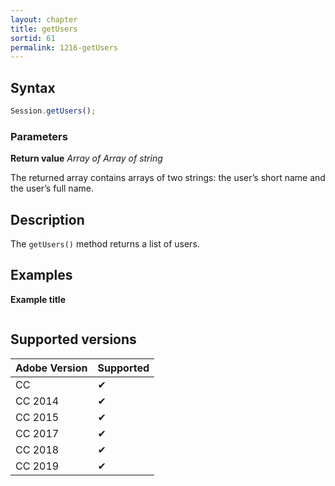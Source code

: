 ```yaml
---
layout: chapter
title: getUsers
sortid: 61
permalink: 1216-getUsers
---
```

## Syntax

```javascript
Session.getUsers();
```

### Parameters

**Return value** *Array of Array of string*

The returned array contains arrays of two strings: the user’s short name and the user’s full name.

## Description

The `getUsers()` method returns a list of users.

## Examples

**Example title**

```javascript

```

## Supported versions

| Adobe Version | Supported |
|---------------|---------|
| CC            | ✔       |
| CC 2014       | ✔       |
| CC 2015       | ✔       |
| CC 2017       | ✔       |
| CC 2018       | ✔       |
| CC 2019       | ✔       |